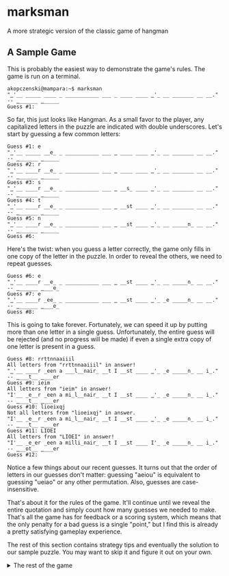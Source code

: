 # marksman
A more strategic version of the classic game of hangman

## A Sample Game
This is probably the easiest way to demonstrate the game's rules. The game is run on a terminal.

```
akopczenski@mampara:~$ marksman
"‗'__ _____ ____ _ ___________ ___ _ ____ ____ ‗'_ __ _______ __ __." -- ‗______ ‗_____
Guess #1:  
```

So far, this just looks like Hangman. As a small favor to the player, any capitalized letters in the puzzle are indicated with double underscores. Let's start by guessing a few common letters:

```
Guess #1: e
"‗'__ _____ __e_ _ ___________ ___ ‗ ____ ____ ‗'_ __ _______ __ __." -- ‗______ ‗_____
Guess #2: r
"‗'__ ____r __e_ _ ___________ ___ ‗ ____ ____ ‗'_ __ _______ __ __." -- ‗______ ‗_____
Guess #3: s
"‗'__ ____r __e_ _ ___________ ___ ‗ __s_ ____ ‗'_ __ _______ __ __." -- ‗______ ‗_____
Guess #4: t
"‗'__ ____r __e_ _ ___________ ___ ‗ __st ____ ‗'_ __ _______ __ __." -- ‗______ ‗_____
Guess #5: n
"‗'__ ____r __e_ _ ___________ ___ ‗ __st ____ ‗'_ __ _____n_ __ __." -- ‗______ ‗_____
Guess #6:  
```

Here's the twist: when you guess a letter correctly, the game only fills in one copy of the letter in the puzzle. In order to reveal the others, we need to repeat guesses.

```
Guess #6: e
"‗'__ ____r __e_ _ ___________ ___ ‗ __st ____ ‗'_ __ _____n_ __ __." -- ‗______ ‗___e_
Guess #7: e
"‗'__ ____r _ee_ _ ___________ ___ ‗ __st ____ ‗'_ _e _____n_ __ __." -- ‗______ ‗___e_
Guess #8:
```

This is going to take forever. Fortunately, we can speed it up by putting more than one letter in a single guess. Unfortunately, the entire guess will be rejected (and no progress will be made) if even a single extra copy of one letter is present in a guess.

```
Guess #8: rrttnnaaiiil
All letters from "rrttnnaaiiil" in answer!
"‗'__ ____r _een a ___l__nair_ __t I __st ____ ‗'_ _e _____n_ __ i_." -- ‗___t__ ‗___er
Guess #9: ieim
All letters from "ieim" in answer!
"I'__ _e__r _een a mi_l__nair_ __t I __st ____ ‗'_ _e _____n_ __ i_." -- ‗___t__ ‗___er
Guess #10: lioeixqj
Not all letters from "lioeixqj" in answer.
"I'__ _e__r _een a mi_l__nair_ __t I __st ____ ‗'_ _e _____n_ __ i_." -- ‗___t__ ‗___er
Guess #11: LIOEI
All letters from "LIOEI" in answer!
"I'__ _e_er _een a milli_nair_ __t I __st ____ I'_ _e _____n_ __ i_." -- ‗__ot__ ‗___er
Guess #12:
```

Notice a few things about our recent guesses. It turns out that the order of letters in our guesses don't matter: guessing "aeiou" is equivalent to guessing "ueiao" or any other permutation. Also, guesses are case-insensitive.

That's about it for the rules of the game. It'll continue until we reveal the entire quotation and simply count how many guesses we needed to make. That's all the game has for feedback or a scoring system, which means that the only penalty for a bad guess is a single "point," but I find this is already a pretty satisfying gameplay experience.

The rest of this section contains strategy tips and eventually the solution to our sample puzzle. You may want to skip it and figure it out on your own.

<details><summary>The rest of the game</summary><p>

It's a good strategy to take advantage of the game's random reveal order. If we figure out a single word, we can make repeated guesses at it to make progress elsewhere. It's pretty obvious that the fourth word in our quotation is *millionaire*.

```
Guess #13: oe
All letters from "oe" in answer!
"I'__ _e_er _een a milli_naire __t I __st ____ I'_ _e _____n_ __ i_." -- ‗o_ot__ ‗___er
Guess #14: o
All letters from "o" in answer!
"I'__ _e_er _een a millionaire __t I __st ____ I'_ _e _____n_ __ i_." -- ‗o_ot__ ‗___er
Guess #15:
```

Now *millionaire* is completed and we've gotten a little extra help on the speaker's name. The same technique can work with several words at once. The quotation starts with *I've never*, and the word after *millionaire* is *but*.

```
Guess #15: venvbu
All letters from "venvbu" in answer!
"I've _ever been a millionaire _ut I __st _n__ I'_ _e _____n_ __ i_." -- ‗o_ot__ ‗___er
Guess #16: nb
All letters from "nb" in answer!
"I've never been a millionaire _ut I __st _n__ I'_ be _____n_ __ i_." -- ‗o_ot__ ‗___er
Guess #17: b
All letters from "b" in answer!
"I've never been a millionaire but I __st _n__ I'_ be _____n_ __ i_." -- ‗o_ot__ ‗___er
Guess #18:
```

We can't be 100% certain that we've found every *b*, *e*, *n*, *o*, *u*, and *v* in the puzzle just because the section we've been harping on is complete, but it's a nice start. And we finished the words *been* and *be* thanks to our repetition!

Looking at the board now, it's pretty likely that:
 - The first word with any blanks left is either *must* or *just*. Either way, a *u* is a safe bet.
 - The only incomplete contraction is *I'd*. ("I'm be" doesn't make sense.)
 - the last word in the quotation is *it*. (*If* and *is* rarely end sentences.)

Let's use the repetition technique to add this to the puzzle.

```
Guess #18: udt
All letters from "udt" in answer!
"I've never been a millionaire but I _ust _n__ I'_ be _____n_ _t i_." -- Do_ot__ ‗___er
Guess #19: dt
All letters from "dt" in answer!
"I've never been a millionaire but I _ust _n__ I'd be _____n_ _t it." -- Do_ot__ ‗___er
Guess #20:
```

The extra *d* is a big help: the speaker's first name is Dorothy! (Also, the sentence ends in *at it*.)

```
Guess #20: arhy
All letters from "arhy" in answer!
"I've never been a millionaire but I _ust _n__ I'd be _a___n_ _t it." -- Do_othy ‗_r_er
Guess #21: ar
All letters from "ar" in answer!
"I've never been a millionaire but I _ust _n__ I'd be _ar__n_ at it." -- Do_othy ‗_r_er
Guess #21: r
All letters from "r" in answer!
"I've never been a millionaire but I _ust _n__ I'd be _ar__n_ at it." -- Dorothy ‗_r_er
Guess #22:
```

Let's try *must* for *\_ust*.
```
Guess #22: m
Not all letters from "m" in answer.
"I've never been a millionaire but I _ust _n__ I'd be _ar__n_ at it." -- Dorothy ‗_r_er
Guess #23:
```

A wasted guess! But we've learned that the letter *m* is totally done with in the puzzle. We'll make a mental note to avoid using it at any point in the future, and we'll try *just* as the word in question.

```
Guess #23: j
All letters from "j" in answer!
"I've never been a millionaire but I just _n__ I'd be _ar__n_ at it." -- Dorothy ‗_r_er
Guess #24:
```

The speaker is Dorothy Parker.

```
Guess #24: pak
All letters from "pak" in answer!
"I've never been a millionaire but I just kn__ I'd be _ar__n_ at it." -- Dorothy Par_er
Guess #25:
```

So far in our example game, we've been picking a small segment of the quotation and hammering on it until it's fully revealed. This has kept things a little clearer for teaching purposes. In a real game, we'd probably take a moment between successive guesses and fold new words in. Right, the fact that we're still owed a *k* in *Parker* can be registered at the same time as the fact that we can now identify the word *know* in the middle of the sentence.

```
Guess #25: kow
All letters from "kow" in answer!
"I've never been a millionaire but I just know I'd be _ar__n_ at it." -- Dorothy Parker
Guess #26:
```

I'm out of tips to give in this space; I'm sure you'll have many other ideas as you play. For now, I'll finish our game in one shot.

```
Guess #26: dlig
All letters from "dlig" in answer!
"I've never been a millionaire but I just know I'd be darling at it." -- Dorothy Parker
You won in 26 guesses!
akopczenski@mampara:~$
```

</p></details>
